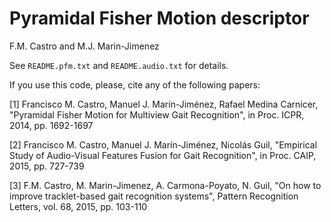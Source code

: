 Pyramidal Fisher Motion descriptor
==================================

F.M. Castro and M.J. Marin-Jimenez

See ```README.pfm.txt``` and ```README.audio.txt``` for details.

If you use this code, please, cite any of the following papers:

[1] Francisco M. Castro, Manuel J. Marín-Jiménez, Rafael Medina Carnicer,
"Pyramidal Fisher Motion for Multiview Gait Recognition", in Proc. ICPR, 2014, pp. 1692-1697

[2] Francisco M. Castro, Manuel J. Marín-Jiménez, Nicolás Guil, 
"Empirical Study of Audio-Visual Features Fusion for Gait Recognition", in Proc. CAIP, 2015, pp. 727-739

[3] F.M. Castro, M. Marin-Jimenez, A. Carmona-Poyato, N. Guil,
"On how to improve tracklet-based gait recognition systems", Pattern Recognition Letters, vol. 68, 2015, pp. 103-110

